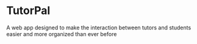 # TutorPal
A web app designed to make the interaction between tutors and students easier and more organized than ever before
